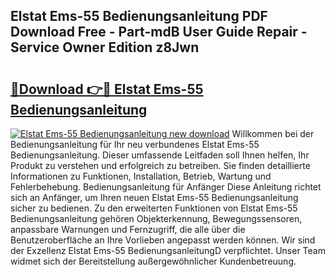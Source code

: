 ## Elstat Ems-55 Bedienungsanleitung PDF Download Free - Part-mdB User Guide Repair - Service Owner Edition z8Jwn

# <h2><a href="http://df55fz.blite.top/?on=Elstat+Ems-55+Bedienungsanleitung">🔗Download 👉🔴 Elstat Ems-55 Bedienungsanleitung</a></h2>

[![Elstat Ems-55 Bedienungsanleitung new download](https://i.imgur.com/lujVjoI.png)](http://df55fz.blite.top/?on=Elstat+Ems-55+Bedienungsanleitung)
Willkommen bei der Bedienungsanleitung für Ihr neu verbundenes Elstat Ems-55 Bedienungsanleitung. Dieser umfassende Leitfaden soll Ihnen helfen, Ihr Produkt zu verstehen und erfolgreich zu betreiben. Sie finden detaillierte Informationen zu Funktionen, Installation, Betrieb, Wartung und Fehlerbehebung. Bedienungsanleitung für Anfänger Diese Anleitung richtet sich an Anfänger, um Ihren neuen Elstat Ems-55 Bedienungsanleitung sicher zu bedienen. Zu den erweiterten Funktionen von Elstat Ems-55 Bedienungsanleitung gehören Objekterkennung, Bewegungssensoren, anpassbare Warnungen und Fernzugriff, die alle über die Benutzeroberfläche an Ihre Vorlieben angepasst werden können. Wir sind der Exzellenz Elstat Ems-55 BedienungsanleitungD verpflichtet. Unser Team widmet sich der Bereitstellung außergewöhnlicher Kundenbetreuung.
